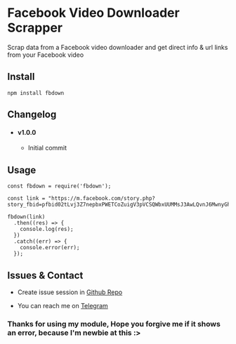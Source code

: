 # Facebook Video Downloader Scrapper
Scrap data from a Facebook video downloader and get direct info & url links from your Facebook video

## Install
```
npm install fbdown
```

## Changelog
- #### v1.0.0
  - Initial commit

## Usage
```
const fbdown = require('fbdown');

const link = "https://m.facebook.com/story.php?story_fbid=pfbid02tLvj3Z7nepbxPWETCoZuigV3pVCSQWbxUUMMsJ3AwLQvnJ6MwnyGh2XVuECone25l&id=100082950226013&mibextid=Nif5oz";

fbdown(link)
  .then((res) => {
    console.log(res);
  })
  .catch((err) => {
    console.error(err);
  });
```

## Issues & Contact
- Create issue session in [Github Repo](https://github.com/Aromakelapa/fdownloader/issues)

- You can reach me on [Telegram](https://t.me/Aromakelapa)

### Thanks for using my module, Hope you forgive me if it shows an error, because I'm newbie at this :>
